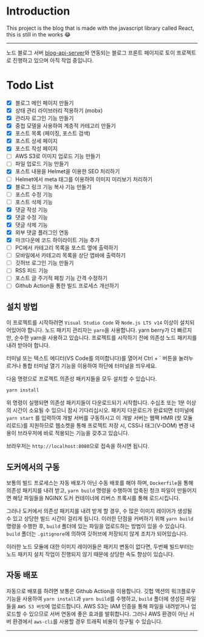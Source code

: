 # Introduction

This project is the blog that is made with the javascript library called React, this is still in the works 😂

---

노드 블로그 서버 [blog-api-server](https://github.com/biud436/blog-api-server)와 연동되는 블로그 프론트 페이지로 토이 프로젝트로 진행하고 있으며 아직 작업 중입니다.

# Todo List

-   [x] 블로그 메인 페이지 만들기
-   [x] 상태 관리 라이브러리 적용하기 (mobx)
-   [x] 관리자 로그인 기능 만들기
-   [x] 중첩 모델을 사용하여 계층적 카테고리 만들기
-   [x] 포스트 목록 (페이징, 포스트 검색)
-   [x] 포스트 상세 페이지
-   [x] 포스트 작성 페이지
-   [ ] AWS S3로 이미지 업로드 기능 만들기
-   [ ] 파일 업로드 기능 만들기
-   [x] 포스트 내용을 Helmet을 이용한 SEO 처리하기
-   [ ] Helmet에서 meta 태그를 이용하여 이미지 미리보기 처리하기
-   [x] 블로그 링크 기능 복사 기능 만들기
-   [ ] 포스트 수정 기능
-   [ ] 포스트 삭제 기능
-   [x] 댓글 작성 기능
-   [x] 댓글 수정 기능
-   [x] 댓글 삭제 기능
-   [x] 외부 댓글 플러그인 연동
-   [x] 마크다운에 코드 하이라이트 기능 추가
-   [ ] PC에서 카테고리 목록을 포스트 옆에 출력하기
-   [ ] 모바일에서 카테고리 목록을 상단 앱바에 출력하기
-   [ ] 깃허브 로그인 기능 만들기
-   [ ] RSS 피드 기능
-   [ ] 포스트 글 주기적 페칭 기능 간격 수정하기
-   [ ] Github Action을 통한 빌드 프로세스 개선하기

## 설치 방법

이 프로젝트를 시작하려면 `Visual Studio Code` 와 `Node.js LTS v14` 이상이 설치되어있어야 합니다. 노드 패키지 관리자는 `yarn`을 사용합니다. yarn berry가 더 빠르지만, 순수한 yarn을 사용하고 있습니다. 프로젝트를 시작하기 전에 의존성 노드 패키지를 내려 받아야 합니다.

터미널 또는 텍스트 에디터(VS Code를 의미합니다)를 열어서 Ctrl + ` 버튼을 눌러누르거나 통합 터미널 열기 기능을 이용하여 하단에 터미널을 띄우세요.

다음 명령으로 프로젝트 의존성 패키지들을 모두 설치할 수 있습니다.

```bash
yarn install
```

위 명령이 실행되면 의존성 패키지들이 다운로드되기 시작합니다. 수십초 또는 1분 이상의 시간이 소요될 수 있으니 잠시 기다리십시오. 패키지 다운로드가 완료되면 터미널에 `yarn start` 를 입력하여 개발 서버를 구동하시고 이 개발 서버는 웹팩 HMR (핫 모듈 리로드)를 지원하므로 웹소켓을 통해 프로젝트 저장 시, CSS나 태그(V-DOM) 변경 내용이 브라우저에 바로 적용되는 기능을 갖추고 있습니다.

브라우저는 `http://localhost:8080`으로 접속을 하시면 됩니다.

## 도커에서의 구동

보통의 빌드 프로세스는 자동 배포가 아닌 수동 배포를 해야 하며, `Dockerfile`을 통해 의존성 패키지를 내려 받고, `yarn build` 명령을 수행하여 압축된 청크 파일이 만들어지면 해당 파일들을 NGINX 도커 컨테이너에 리버스 프록시를 통해 로드시킵니다.

그러나 도커에서 의존성 패키지를 내려 받게 할 경우, 수 많은 이미지 레이어가 생성될 수 있고 상당한 빌드 시간이 걸리게 됩니다. 이러한 단점을 커버하기 위해 `yarn build` 명령을 수행한 후, `build` 폴더에 있는 파일을 업로드하는 방법이 있을 수 있습니다. `build` 폴더는 `.gitignore`에 의하여 깃허브에 저장되지 않게 조치가 되어있습니다.

이러한 노드 모듈에 대한 이미지 레이어들은 패키지 변동이 없다면, 두번째 빌드부터는 노드 패키지 설치 작업이 진행되지 않기 때문에 상당한 속도 향상이 있습니다.

## 자동 배포

자동으로 배포를 하려면 보통은 Github Action을 이용합니다. 깃헙 액션의 워크플로우 기능을 사용하여 `yarn install`과 `yarn build`를 수행하고, `build` 폴더에 생성된 파일들을 `AWS S3 버킷`에 업로드합니다. AWS S3는 IAM 인증을 통해 파일을 내려받거나 업로드할 수 있으므로 서버 연동에 좋은 효과를 발휘합니다. 그러나 AWS 환경이 아닌 서버 환경에서 `aws-cli`를 사용할 경우 트래픽 비용이 청구될 수 있습니다.

---
